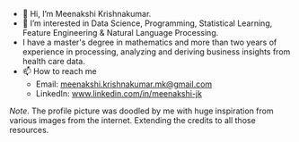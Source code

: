 - 👋 Hi, I’m Meenakshi Krishnakumar.
- 👀 I’m interested in Data Science, Programming, Statistical Learning, Feature Engineering & Natural Language Processing.
- I have a master's degree in mathematics and more than two years of experience in processing, analyzing and deriving business insights from health care data.
- 📫 How to reach me
    - Email: meenakshi.krishnakumar.mk@gmail.com
    - LinkedIn:  www.linkedin.com/in/meenakshi-jk

*Note*. The profile picture was doodled by me with huge inspiration from various images from the internet. Extending the credits to all those resources.
<!---
Meenakshijk17/Meenakshijk17 is a ✨ special ✨ repository because its `README.md` (this file) appears on your GitHub profile.
You can click the Preview link to take a look at your changes.
--->
